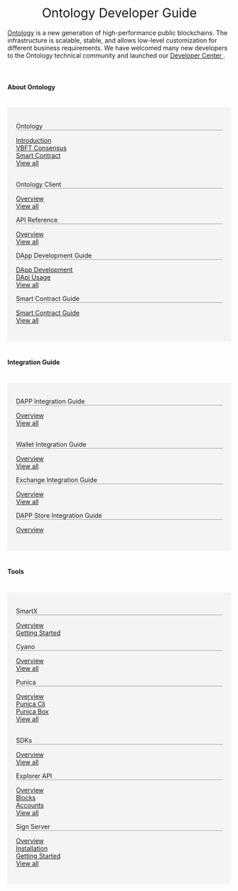 <!DOCTYPE html>
<html>
  <head>
    <meta charset="utf-8">
    <meta name="viewport" content="width=device-width,initial-scale=1.0">
    <title>docs_homepage</title>
<link href="https://cdn.bootcss.com/twitter-bootstrap/4.2.1/css/bootstrap.min.css" rel="stylesheet">

  </head>
  <style scoped >
  h1, h2 {
    font-weight: normal;
  }
  ul {
    /* list-style-type: none; */
    padding: 0;
    text-align: left;
  }
  li {
    display: block;
    margin: 0;

  }
  ul a {
      font-size:22px;
  font-family:SourceSansPro-Regular;
  font-weight:400;
  color:rgba(110,111,112,1);
  position: relative;
  padding-left: 10px;
  }

  li a::before {
    content: '';
    width:4px;
    height:4px;
    border-radius: 50%;
    background:#000000;
    position: absolute;
      /* display: block; */
      left: 0;
      top: 15px;
  }

  .content-title {
    font-size:22px;
    font-family:SourceSansPro-Bold;
    font-weight:bold;
    color:rgba(0,0,0,1);
    padding-bottom: 10px;
    border-bottom: 1px solid #979797;
    text-align:left;
    margin-bottom:10px;
  }

  .content-container {
    margin:40px 120px;
    padding:40px 30px;
    background:rgba(245,247,247,1);
  }

  .content-container .content-row:first-child {
    margin-bottom: 40px;
  }

  @media screen and (max-width:576px) {
     .content-container {
        margin:40px 20px;
    }
  }

  </style>
  <body>
  <h1 align="center">Ontology Developer Guide</h1>
  <div ><a href="https://ont.io/">Ontology</a> is a new generation of high-performance public blockchains. The infrastructure is scalable, stable, and allows low-level customization for different business requirements. We have welcomed many new developers to the Ontology technical community and launched our <a href="https://developer.ont.io/">Developer Center </a>.</div>
    <div ></br></br>
      <h4>About Ontology</h4>
      <div class="content-container" style="background-color: #f4f4f4;padding: 1.2rem 1.2rem 2.4rem;margin: 2.4rem 0;" >
          <div class="row content-row">
            <div class="col-sm-4 col-xs-12">
                <p class="content-title" style="border-bottom: 1px solid #979797;">Ontology</p>
                  <div>
                      <div>
                          <a href="#/docs-en/DeveloperGuide/introduction">Introduction</a>
                      </div>
                  </div>
                  <div>
                      <div>
                          <a href="#/docs-en/DeveloperGuide/02-VBFT-introduction">VBFT Consensus</a>
                      </div>
                  </div>
                  <div>
                      <div>
                          <a href="#/docs-en/DeveloperGuide/smartcontract/00-introduction-sc">Smart Contract</a>
                      </div>
                  </div>
                  <div>
                      <div>
                          <a href="#/docs-en/DeveloperGuide/introduction">View all</a>
                      </div>
                  </div></br>
            </div>
            <div class="col-sm-4 col-xs-12">
                <p class="content-title" style="border-bottom: 1px solid #979797;">Ontology Client</p>
                  <div>
                      <div>
                          <a href="#/docs-en/OntologyCli/00-overview">Overview</a>
                      </div>
                  </div>
                  <div>
                      <div>
                          <a href="#/docs-en/OntologyCli/00-overview">View all</a>
                      </div>
                  </div>
            </div>
            <div class="col-sm-4 col-xs-12">
                <p class="content-title" style="border-bottom: 1px solid #979797;">API Reference</p>
                  <div>
                      <div>
                          <a href="#/docs-en/API/00-overview">Overview</a>
                      </div>
                  </div>
                  <div>
                      <div>
                          <a href="#/docs-en/API/00-overview">View all</a>
                      </div>
                  </div>
            </div>
            <div class="col-sm-4 col-xs-12">
                <p class="content-title" style="border-bottom: 1px solid #979797;">DApp Development Guide</p>
                  <div>
                      <div>
                          <a href="#/docs-en/QuickGuide/00-dapp_development">DApp Development</a>
                      </div>
                  </div>
                  <div>
                      <div>
                          <a href="#/docs-en/QuickGuide/06-dapi-useage">DApi Usage</a>
                      </div>
                  </div>
                  <div>
                      <div>
                          <a href="#/docs-en/QuickGuide/00-dapp_development">View all</a>
                      </div>
                  </div>
            </div>
            <div class="col-sm-4 col-xs-12">
                <p class="content-title" style="border-bottom: 1px solid #979797;">Smart Contract Guide</p>
                  <div>
                      <div>
                          <a href="#/docs-en/smartcontract/01-started">Smart Contract Guide</a>
                      </div>
                  </div>
                  <div>
                      <div>
                          <a href="#/docs-en/smartcontract/01-started">View all</a>
                      </div>
                  </div>
            </div>
          </div>
      </div>
      <h4>Integration Guide</h4>
      <div class="content-container" style="background-color: #f4f4f4;padding: 1.2rem 1.2rem 2.4rem;margin: 2.4rem 0;">
          <div class="row content-row">
            <div class="col-sm-4 col-xs-12">
                <p class="content-title"  style="border-bottom: 1px solid #979797;">DAPP Integration Guide</p>
                  <div>
                      <div>
                          <a href="#/docs-en/dApp-Integration/00-dapp_integration">Overview</a>
                      </div>
                  </div>
                  <div>
                      <div>
                          <a href="#/docs-en/dApp-Integration/00-dapp_integration">View all</a>
                      </div>
                  </div><br/>
            </div>
            <div class="col-sm-4 col-xs-12">
                <p class="content-title"  style="border-bottom: 1px solid #979797;">Wallet Integration Guide</p>
                  <div>
                      <div>
                          <a href="#/docs-en/Wallet-Integration/00-wallet_integration">Overview</a>
                      </div>
                  </div>
                  <div>
                      <div>
                          <a href="#/docs-en/Wallet-Integration/00-wallet_integration">View all</a>
                      </div>
                  </div>
            </div>
            <div class="col-sm-4 col-xs-12">
                <p class="content-title" style="border-bottom: 1px solid #979797;">Exchange Integration Guide</p>
                  <div>
                      <div>
                          <a href="#/docs-en/exchange-API/Ontology+Exchange+Docking+Document">Overview</a>
                      </div>
                  </div>
                  <div>
                      <div>
                          <a href="#/docs-en/exchange-API/Ontology+Exchange+Docking+Document">View all</a>
                      </div>
                  </div>
            </div>
            <div class="col-sm-4 col-xs-12">
                <p class="content-title" style="border-bottom: 1px solid #979797;">DAPP Store Integration Guide</p>
                  <div>
                      <div>
                          <a href="#/docs-en/dapps/overview">Overview</a>
                      </div>
                  </div>
            </div>
          </div>
      </div>
      <h4>Tools</h4>
      <div class="content-container" style="background-color: #f4f4f4;padding: 1.2rem 1.2rem 2.4rem;margin: 2.4rem 0;">
          <div class="row content-row">
            <div class="col-sm-4 col-xs-12">
                <p class="content-title"  style="border-bottom: 1px solid #979797;">SmartX</p>
                  <div>
                      <div>
                          <a href="#/docs-en/SmartX/00-overview">Overview</a>
                      </div>
                  </div>
                  <div>
                      <div>
                          <a href="#/docs-en/SmartX/01-getting-started">Getting Started</a>
                      </div>
                  </div>
            </div>
            <div class="col-sm-4 col-xs-12">
                <p class="content-title"  style="border-bottom: 1px solid #979797;">Cyano</p>
                  <div>
                      <div>
                          <a href="#/docs-en/Cyano/00-overview">Overview</a>
                      </div>
                  </div>
                  <div>
                      <div>
                          <a href="#/docs-en/Cyano/00-overview">View all</a>
                      </div>
                  </div>
            </div>
            <div class="col-sm-4 col-xs-12">
                <p class="content-title"  style="border-bottom: 1px solid #979797;">Punica</p>
                  <div>
                      <div>
                          <a href="#/docs-en/Punica/punica">Overview</a>
                      </div>
                  </div>
                  <div>
                      <div>
                          <a href="#/docs-en/Punica/punica-cli">Punica Cli</a>
                      </div>
                  </div>
                  <div>
                      <div>
                          <a href="#/docs-en/Punica/punica-box">Punica Box</a>
                      </div>
                  </div>
                  <div>
                      <div>
                          <a href="#/docs-en/Punica/punica">View all</a>
                      </div>
                  </div></br>
            </div>
            <div class="col-sm-4 col-xs-12">
                <p class="content-title"  style="border-bottom: 1px solid #979797;">SDKs</p>
                  <div>
                      <div>
                          <a href="#/docs-en/SDKs/00-overview">Overview</a>
                      </div>
                  </div>
                  <div>
                      <div>
                          <a href="#/docs-en/SDKs/00-overview">View all</a>
                      </div>
                  </div>
            </div>
            <div class="col-sm-4 col-xs-12">
                <p class="content-title"  style="border-bottom: 1px solid #979797;">Explorer API</p>
                  <div>
                      <div>
                          <a href="#/docs-en/explorer/overview">Overview</a>
                      </div>
                  </div>
                  <div>
                      <div>
                          <a href="#/docs-en/explorer/blocks">Blocks</a>
                      </div>
                  </div>
                  <div>
                      <div>
                          <a href="#/docs-en/explorer/accounts">Accounts</a>
                      </div>
                  </div>
                  <div>
                      <div>
                          <a href="#/docs-en/explorer/overview">View all</a>
                      </div>
                  </div>
            </div>
            <div class="col-sm-4 col-xs-12">
                <p class="content-title"  style="border-bottom: 1px solid #979797;">Sign Server</p>
                  <div>
                      <div>
                          <a href="#/docs-en/SignServer/00-overview">Overview</a>
                      </div>
                  </div>
                  <div>
                      <div>
                          <a href="#/docs-en/SignServer/01-installation">Installation</a>
                      </div>
                  </div>
                  <div>
                      <div>
                          <a href="#/docs-en/SignServer/02-getting-started">Getting Started</a>
                      </div>
                  </div>
                  <div>
                      <div>
                          <a href="#/docs-en/SignServer/00-overview">View all</a>
                      </div>
                  </div>
            </div>
          </div>
      </div>
    </div>
  </body>
</html>
